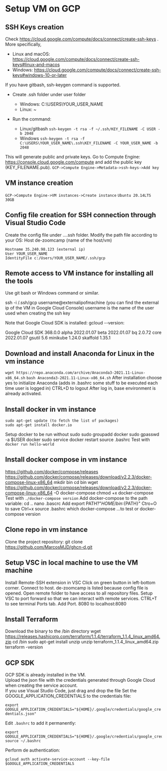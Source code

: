 # Setup VM on GCP

## SSH Keys creation

Check https://cloud.google.com/compute/docs/connect/create-ssh-keys . 
More specifically,
- Linux and macOS: https://cloud.google.com/compute/docs/connect/create-ssh-keys#linux-and-macos 
- Windows: https://cloud.google.com/compute/docs/connect/create-ssh-keys#windows-10-or-later

If you have gitbash, ssh-keygen command is supported. 
- Create .ssh folder under user folder 
  - Windows: C:\USERS\YOUR_USER_NAME
  - Linux: ~
- Run the command: 

  - Linux/gitbash  `ssh-keygen -t rsa -f ~/.ssh/KEY_FILENAME -C USER -b 2048`
  - Windows `ssh-keygen -t rsa -f C:\USERS\YOUR_USER_NAME\.ssh\KEY_FILENAME -C YOUR_USER_NAME -b 2048`

This will generate public and private keys.
Go to Compute Engine: https://console.cloud.google.com/compute and add the public key (KEY_FILENAME.pub).
`GCP->Compute Engine->Metadata->ssh-keys->Add key`

## VM instance creation

`GCP->Compute Engine->VM instances->Create instance`
`Ubuntu 20.14LTS 30GB`

## Config file creation for SSH connection through Visual Studio Code

Create the config file under ...\.ssh folder. Modify the path file according to your OS:
Host de-zoomcamp (name of the host/vm)

    Hostname 35.240.98.123 (external ip)
    User YOUR_USER_NAME
    IdentityFile c:/Users/YOUR_USER_NAME/.ssh/gcp

## Remote access to VM instance for installing all the tools

Use git bash or Windows command or similar.

  ssh -i /.ssh/gcp username@externalipofmachine (you can find the external ip of the VM in Google Cloud Console)
  username is the name of the user used when creating the ssh key

  Note that Google Cloud SDK is installed:
  gcloud --version:

  Google Cloud SDK 368.0.0
  alpha 2022.01.07
  beta 2022.01.07
  bq 2.0.72
  core 2022.01.07
  gsutil 5.6 
  minikube 1.24.0
  skaffold 1.35.1

## Download and install Anaconda for Linux in the vm instance

  `wget https://repo.anaconda.com/archive/Anaconda3-2021.11-Linux-x86_64.sh`
  `bash Anaconda3-2021.11-Linux-x86_64.sh`
  After installation choose yes to initialize Anaconda (adds in .bashrc some stuff to be executed each time user is logged in)
  CTRL+D to logout
  After log in, base environment is already activated.

## Install docker in vm instance

    sudo apt-get update (to fetch the list of packages)
    sudo apt-get install docker.io
Setup docker to be run without sudo
    sudo groupadd docker
    sudo gpasswd -a $USER docker
    sudo service docker restart
    source .bashrc
Test with `docker run hello-world`

## Install docker compose in vm instance

https://github.com/docker/compose/releases
https://github.com/docker/compose/releases/download/v2.2.3/docker-compose-linux-x86_64
    mkdir bin
    cd bin
    wget https://github.com/docker/compose/releases/download/v2.2.3/docker-compose-linux-x86_64 -O docker-compose
    chmod +x docker-compose
Test with `./docker-compose version`
Add docker-compose to the path variable:
    cd .. 
    nano .bascrc
    Add export PATH?"${HOME}/bin:${PATH}"
    Ctro+O to save
    Ctrl+x
    source .bashrc
    which docker-compose
...to test or docker-compose version

## Clone repo in vm instance
Clone the project repository:
    git clone https://github.com/MarcosMJD/ghcn-d.git

## Setup VSC in local machine to use the VM machine

Install Remote-SSH extension in VSC
Click on green button in left-bottom corner. Connect to host. de-zoomcamp is listed because config file is opened.
Open remote folder to have access to all repository files.
Setup VSC to port forward so that we can interact with remote services.
CTRL+T to see terminal
  Ports tab. Add Port. 8080 to localhost:8080

## Install Terraform

Download the binary to the /bin directory
    wget https://releases.hashicorp.com/terraform/1.1.4/terraform_1.1.4_linux_amd64.zip
    cd /bin
    sudo apt-get install unzip
    unzip terraform_1.1.4_linux_amd64.zip
    terraform -version

## GCP SDK 

GCP SDK is already installed in the VM.  
Upload the json file with the credentials generated through Google Cloud when creating the service account.  
If you use Visual Studio Code, just drag and drop the file
Set the GOOGLE_APPLICATION_CREDENTIALS to the credentials file: 

`export GOOGLE_APPLICATION_CREDENTIALS="${HOME}/.google/credentials/google_credentials.json"  `

Edit `.bashrc` to add it permanently:  

    export GOOGLE_APPLICATION_CREDENTIALS="${HOME}/.google/credentials/google_credentials.json"
    source ~/.bashrc
Perform de authentication:  

`gcloud auth activate-service-account --key-file $GOOGLE_APPLICATION_CREDENTIALS`  





